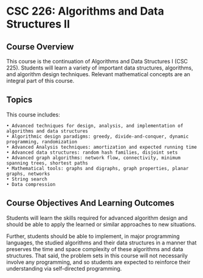 # CSC 226: Algorithms and Data Structures II

## Course Overview
This course is the continuation of Algorithms and Data Structures I (CSC 225). Students will learn a variety of important data structures, algorithms, and algorithm design techniques. Relevant mathematical concepts are an integral part of this course.


## Topics 
This course includes:

    • Advanced techniques for design, analysis, and implementation of algorithms and data structures
    • Algorithmic design paradigms: greedy, divide-and-conquer, dynamic programming, randomization
    • Advanced Analysis techniques: amortization and expected running time
    • Advanced data structures: random hash families, disjoint sets
    • Advanced graph algorithms: network flow, connectivity, minimum spanning trees, shortest paths
    • Mathematical tools: graphs and digraphs, graph properties, planar graphs, networks
    • String search
    • Data compression

## Course Objectives And Learning Outcomes
Students will learn the skills required for advanced algorithm design and should be able to apply the learned or similar approaches to new situations.

Further, students should be able to implement, in major programming languages, the studied algorithms and their data structures in a manner that preserves the time and space complexity of these algorithms and data structures. That said, the problem sets in this course will not necessarily involve any programming, and so students are expected to reinforce their understanding via self-directed programming.

